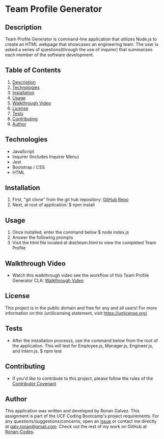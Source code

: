 # Team Profile Generator

## Description
Team Profile Generator is command-line application that utilizes Node.js to create an HTML webpage that showcases an engineering team. The user is asked a series of questions(through the use of inquirer) that summarizes each member of the software development.

## Table of Contents
1. [Description](#Description)
2. [Technologies](#Technologies)
3. [Installation](#Installation)
4. [Usage](#usage)
5. [Walkthrough Video](#Walkthrough)
6. [License](#License)
7. [Tests](#Tests)
8. [Contributing](#Contributing)
9. [Author](#Author)

## Technologies
* JavaScript
* Inquirer (Includes Inquirer Menu)
* Jest
* Bootstrap / CSS
* HTML

## Installation
1. First, "git clone" from the git hub repository: [GitHub Repo](https://github.com/galv-ronan/team-profile-generator.git)
2.  Next, at root of application:
  $ npm install

## Usage
1. Once installed, enter the command below
  $ node index.js
2. Answer the following prompts
3. Visit the html file located at dist/team.html to view the completed Team Profile

## Walkthrough Video
* Watch this walkthrough video see the workflow of this Team Profile Generator CLA: [Walkthrough Video](https://drive.google.com/file/d/16_VBEYRqhWf46qnVSP85VAOdGtGbJy-O/view)

## License
This project is in the public domain and free for any and all users! For more information on this (un)licensing statement, visit https://unlicense.org/

## Tests
* After the installation processs, use the command below from the root of the application. This will test for Employee.js, Manager.js, Engineer.js, and Intern.js.
  $ npm test

## Contributing
* If you'd like to contribute to this project, please follow the rules of the [Contributor Covenant](https://www.contributor-covenant.org/)

## Author
This application was written and developed by Ronan Galvez. This assignment is part of the UCF Coding Bootcamp's project requirements. For any questions/suggestions/concerns, open an [issue](https://github.com/galv-ronan/team-profile-generator.git) or contact me directly at [galv.ronan@gmail.com](galv.ronan@gmail.com). Check out the rest of my work on GitHub at [Ronan-Codes](https://github.com/Ronan-Codes).
